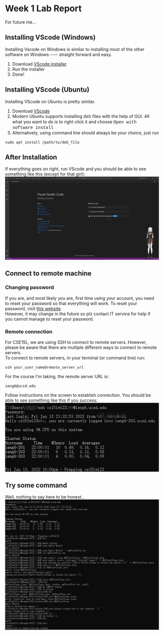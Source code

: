 # Week 1 Lab Report
For future me...

## Installing VScode (Windows)
Installing Vscode on Windows is similar to installing most of the other software on Windows ---- straight forward and easy.
1. Download [VScode installer](https://go.microsoft.com/fwlink/?LinkID=534107)
2. Run the installer
3. Done!

## Installing VScode (Ubuntu)
Installing VScode on Ubuntu is pretty similar.
1. Download [VScode](https://code.visualstudio.com/sha/download?build=stable&os=linux-deb-x64)
2. Modern Ubuntu supports installing <font face='Courier New'>deb</font> files with the help of GUI. All what you want to do is to right click it and choose <font face='Courier New'>Open with software install</font>
3. Alternatively, using command line should always be your choice, just run
```
sudo apt install /path/to/deb_file
```

## After Installation
If everything goes on right, run VScode and you should be able to see something like this (except for that girl):
![image](VScode.png)

## Connect to remote machine
### Changing password
If you are, and most likely you are, first time using your account, you need to reset your password so that everything will work. To reset your password, visit [this website](https://sdacs.ucsd.edu/~icc/index.php).<br>
However, it may change in the future so plz contact IT service for help if you cannot manage to reset your password.

### Remote connection
For CSE15L, we are using SSH to connect to remote servers. However, please be aware that there are multiple different ways to connect to remote servers.<br>
To connect to remote servers, in your terminal (or command line) run:
```
ssh your_user_name@remote_server_url
```
For the course I'm taking, the remote server URL is:
```
ieng6@ucsd.edu
```
Follow instructions on the screen to establish connection. You should be able to see something like this if you success:
![image](Connection.png)

## Try some command
Well, nothing to say here to be honest...
![image](Command.png)